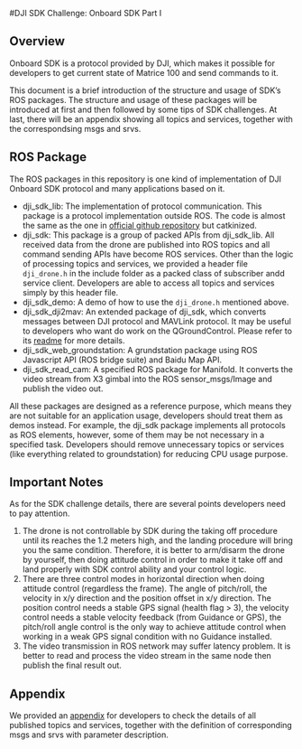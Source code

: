 #DJI SDK Challenge: Onboard SDK Part I

## Overview
Onboard SDK is a protocol provided by DJI, which makes it possible for developers to get current state of Matrice 100 and send commands to it.

This document is a brief introduction of the structure and usage of SDK’s ROS packages. The structure and usage of these packages will be introduced at first and then followed by some tips of SDK challenges. At last, there will be an appendix showing all topics and services, together with the correspondsing msgs and srvs.

## ROS Package
The ROS packages in this repository is one kind of implementation of DJI Onboard SDK protocol and many applications based on it.

- dji\_sdk\_lib: The implementation of protocol communication. This package is a protocol implementation outside ROS. The code is almost the same as the one in [official github repository](https://github.com/dji-sdk/Onboard-SDK/tree/3.1/lib) but catkinized.
- dji\_sdk: This package is a group of packed APIs from dji\_sdk\_lib. All received data from the drone are published into ROS topics and all command sending APIs have become ROS services. Other than the logic of processing topics and services, we provided a header file `dji_drone.h` in the include folder as a packed class of subscriber andd service client. Developers are able to access all topics and services simply by this header file.
- dji\_sdk\_demo: A demo of how to use the `dji_drone.h` mentioned above.
- dji\_sdk\_dji2mav: An extended package of dji\_sdk, which converts messages between DJI protocol and MAVLink protocol. It may be useful to developers who want do work on the QGroundControl. Please refer to its [readme](https://github.com/dji-sdk/Onboard-SDK-ROS/blob/3.1/dji_sdk_dji2mav/README.md) for more details.
- dji\_sdk\_web\_groundstation: A grundstation package using ROS Javascript API (ROS bridge suite) and Baidu Map API.
- dji\_sdk\_read\_cam: A specified ROS package for Manifold. It converts the video stream from X3 gimbal into the ROS sensor\_msgs/Image and publish the video out.

All these packages are designed as a reference purpose, which means they are not suitable for an application usage, developers should treat them as demos instead.
For example, the dji\_sdk package implements all protocols as ROS elements, however, some of them may be not necessary in a specified task. Developers should remove unnecessary topics or services (like everything related to groundstation) for reducing CPU usage purpose.

## Important Notes
As for the SDK challenge details, there are several points developers need to pay attention.

1. The drone is not controllable by SDK during the taking off procedure until its reaches the 1.2 meters high, and the landing procedure will bring you the same condition. Therefore, it is better to arm/disarm the drone by yourself, then doing attitude control in order to make it take off and land properly with SDK control ability and your control logic.
2. There are three control modes in horizontal direction when doing attitude control (regardless the frame). The angle of pitch/roll, the velocity in x/y direction and the position offset in x/y direction. The position control needs a stable GPS signal (health flag \> 3), the velocity control needs a stable velocity feedback (from Guidance or GPS), the pitch/roll angle control is the only way to achieve attitude control when working in a weak GPS signal condition with no Guidance installed. 
3. The video transmission in ROS network may suffer latency problem. It is better to read and process the video stream in the same node then publish the final result out.

## Appendix
We provided an [appendix](http://github.com/dji-sdk/Onboard-SDK-ROS/blob/3.1/dji_sdk_doc/Appendix.md) for developers to check the details of all published topics and services, together with the definition of corresponding msgs and srvs with parameter description.
